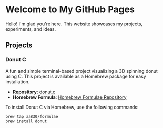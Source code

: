 # Welcome to My GitHub Pages

Hello! I'm glad you're here. This website showcases my projects, experiments, and ideas.

## Projects

### Donut C
A fun and simple terminal-based project visualizing a 3D spinning donut using C. This project is available as a Homebrew package for easy installation.

- **Repository**: [donut.c](https://github.com/aa830/homebrew-donut.c)
- **Homebrew Formula**: [Homebrew Formulae Repository](https://github.com/aaravdarbari/homebrew-formulae)

To install Donut C via Homebrew, use the following commands:
```bash
brew tap aa830/formulae
brew install donut

